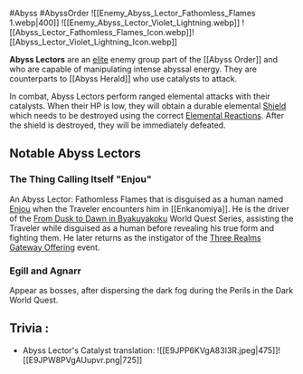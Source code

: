 #Abyss #AbyssOrder 
![[Enemy_Abyss_Lector_Fathomless_Flames 1.webp|400]]  ![[Enemy_Abyss_Lector_Violet_Lightning.webp]]
![[Abyss_Lector_Fathomless_Flames_Icon.webp]]![[Abyss_Lector_Violet_Lightning_Icon.webp]]

**Abyss Lectors** are an [elite](https://genshin-impact.fandom.com/wiki/Elite_Enemy "Elite Enemy") enemy group part of the [[Abyss Order]] and who are capable of manipulating intense abyssal energy. They are counterparts to [[Abyss Herald]] who use catalysts to attack.

In combat, Abyss Lectors perform ranged elemental attacks with their catalysts. When their HP is low, they will obtain a durable elemental [Shield](https://genshin-impact.fandom.com/wiki/Shield/Enemy "Shield/Enemy") which needs to be destroyed using the correct [Elemental Reactions](https://genshin-impact.fandom.com/wiki/Elemental_Reaction "Elemental Reaction"). After the shield is destroyed, they will be immediately defeated.

## Notable Abyss Lectors

### The Thing Calling Itself "Enjou"
An Abyss Lector: Fathomless Flames that is disguised as a human named [Enjou](https://genshin-impact.fandom.com/wiki/Enjou "Enjou") when the Traveler encounters him in [[Enkanomiya]]. He is the driver of the [From Dusk to Dawn in Byakuyakoku](https://genshin-impact.fandom.com/wiki/From_Dusk_to_Dawn_in_Byakuyakoku "From Dusk to Dawn in Byakuyakoku") World Quest Series, assisting the Traveler while disguised as a human before revealing his true form and fighting them. He later returns as the instigator of the [Three Realms Gateway Offering](https://genshin-impact.fandom.com/wiki/Three_Realms_Gateway_Offering "Three Realms Gateway Offering") event.

### Egill and Agnarr
Appear as bosses, after dispersing the dark fog during the Perils in the Dark World Quest.

## Trivia : 

- Abyss Lector's Catalyst translation:
![[E9JPP6KVgA83I3R.jpeg|475]]![[E9JPW8PVgAUupvr.png|725]]